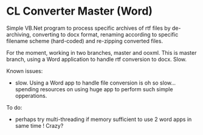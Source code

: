 # CL Converter Master (Word)

Simple VB.Net program to process specific archives of rtf files by de-archiving, converting to docx format, 
renaming according to specific filename scheme (hard-coded) and re-zipping converted files.

For the moment, working in two branches, master and ooxml. 
This is master branch, using a Word application to handle rtf conversion to docx. Slow.

Known issues:
- slow. Using a Word app to handle file conversion is oh so slow... spending resources on using huge
app to perform such simple opperations.

To do:
- perhaps try multi-threading if memory sufficient to use 2 word apps in same time ! Crazy?
